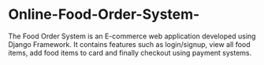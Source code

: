 # Online-Food-Order-System-
The Food Order System is an E-commerce web application developed using Django Framework. It contains features such as login/signup, view all food items, add food items to card and finally checkout using payment systems.
